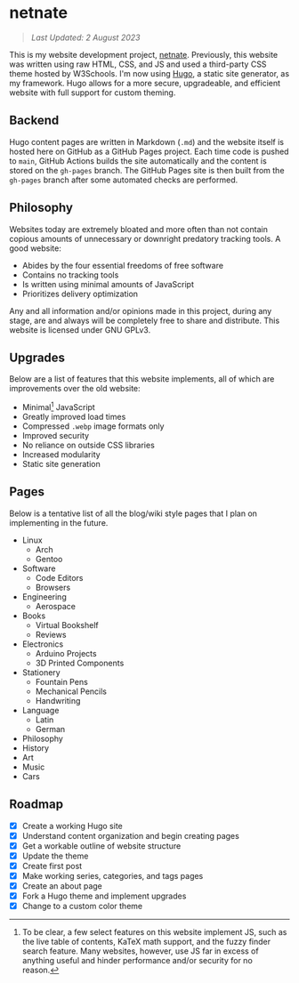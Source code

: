# netnate

> *Last Updated: 2 August 2023*

This is my website development project, [netnate](https://www.netnate.com). Previously, this website was written using raw HTML, CSS, and JS and used a third-party CSS theme hosted by W3Schools. I'm now using [Hugo](https://gohugo.io/), a static site generator, as my framework. Hugo allows for a more secure, upgradeable, and efficient website with full support for custom theming.

## Backend

Hugo content pages are written in Markdown (`.md`) and the website itself is hosted here on GitHub as a GitHub Pages project. Each time code is pushed to `main`, GitHub Actions builds the site automatically and the content is stored on the `gh-pages` branch. The GitHub Pages site is then built from the `gh-pages` branch after some automated checks are performed.

## Philosophy

Websites today are extremely bloated and more often than not contain copious amounts of unnecessary or downright predatory tracking tools. A good website:

- Abides by the four essential freedoms of free software
- Contains no tracking tools
- Is written using minimal amounts of JavaScript
- Prioritizes delivery optimization

Any and all information and/or opinions made in this project, during any stage, are and always will be completely free to share and distribute. This website is licensed under GNU GPLv3.

## Upgrades

Below are a list of features that this website implements, all of which are improvements over the old website:

- Minimal[^1] JavaScript
- Greatly improved load times
- Compressed `.webp` image formats only
- Improved security
- No reliance on outside CSS libraries
- Increased modularity
- Static site generation

[^1]: To be clear, a few select features on this website implement JS, such as the live table of contents, KaTeX math support, and the fuzzy finder search feature. Many websites, however, use JS far in excess of anything useful and hinder performance and/or security for no reason.

## Pages

Below is a tentative list of all the blog/wiki style pages that I plan on implementing in the future.

- Linux
  - Arch
  - Gentoo
- Software
  - Code Editors
  - Browsers
- Engineering
  - Aerospace
- Books
  - Virtual Bookshelf
  - Reviews
- Electronics
  - Arduino Projects
  - 3D Printed Components
- Stationery
  - Fountain Pens
  - Mechanical Pencils
  - Handwriting
- Language
  - Latin
  - German
- Philosophy
- History
- Art
- Music
- Cars

## Roadmap

- [x] Create a working Hugo site
- [x] Understand content organization and begin creating pages
- [x] Get a workable outline of website structure
- [x] Update the theme
- [x] Create first post
- [x] Make working series, categories, and tags pages
- [x] Create an about page
- [x] Fork a Hugo theme and implement upgrades
- [x] Change to a custom color theme
